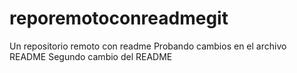 # reporemotoconreadmegit
Un repositorio remoto con readme
Probando cambios en el archivo README
Segundo cambio del README